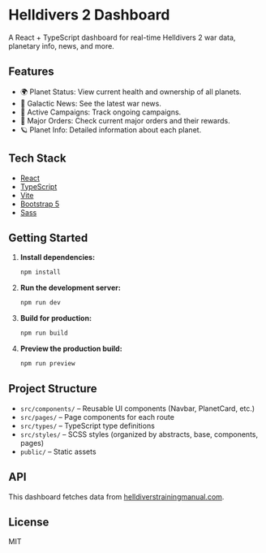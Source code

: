 # Helldivers 2 Dashboard

A React + TypeScript dashboard for real-time Helldivers 2 war data, planetary info, news, and more.

## Features

- 🌍 Planet Status: View current health and ownership of all planets.
- 📰 Galactic News: See the latest war news.
- 🌌 Active Campaigns: Track ongoing campaigns.
- 🎯 Major Orders: Check current major orders and their rewards.
- 🪐 Planet Info: Detailed information about each planet.

## Tech Stack

- [React](https://react.dev/)
- [TypeScript](https://www.typescriptlang.org/)
- [Vite](https://vitejs.dev/)
- [Bootstrap 5](https://getbootstrap.com/)
- [Sass](https://sass-lang.com/)

## Getting Started

1. **Install dependencies:**
   ```sh
   npm install
   ```

2. **Run the development server:**
   ```sh
   npm run dev
   ```

3. **Build for production:**
   ```sh
   npm run build
   ```

4. **Preview the production build:**
   ```sh
   npm run preview
   ```

## Project Structure

- `src/components/` – Reusable UI components (Navbar, PlanetCard, etc.)
- `src/pages/` – Page components for each route
- `src/types/` – TypeScript type definitions
- `src/styles/` – SCSS styles (organized by abstracts, base, components, pages)
- `public/` – Static assets

## API

This dashboard fetches data from [helldiverstrainingmanual.com](https://helldiverstrainingmanual.com/api/v1/).

## License

MIT